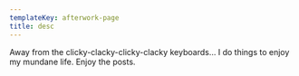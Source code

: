 ```yaml
---
templateKey: afterwork-page
title: desc
---
```

Away from the clicky-clacky-clicky-clacky keyboards… I do things to enjoy my mundane life. Enjoy the posts.
